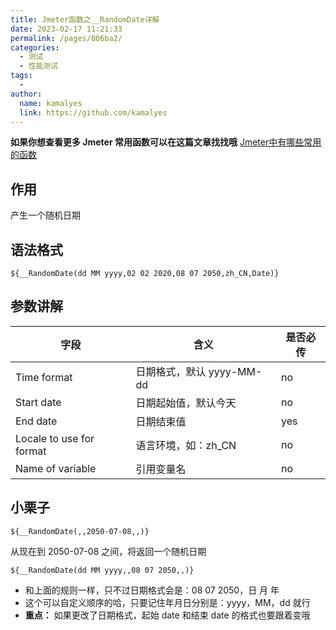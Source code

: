 ```yaml
---
title: Jmeter函数之__RandomDate详解
date: 2023-02-17 11:21:33
permalink: /pages/806ba2/
categories:
  - 测试
  - 性能测试
tags:
  - 
author: 
  name: kamalyes
  link: https://github.com/kamalyes
---
```

**如果你想查看更多 Jmeter 常用函数可以在这篇文章找找哦**
[Jmeter中有哪些常用的函数](./Jmeter中有哪些常用的函数.md)

作用
--

产生一个随机日期

语法格式
----

```
${__RandomDate(dd MM yyyy,02 02 2020,08 07 2050,zh_CN,Date)}
```

参数讲解
----

| 字段 | 含义 | 是否必传 |
| --- | --- | --- |
| Time format | 日期格式，默认 yyyy-MM-dd | no |
| Start date | 日期起始值，默认今天 | no |
| End date | 日期结束值 | yes |
| Locale to use for format | 语言环境，如：zh_CN | no |
| Name of variable | 引用变量名 | no |

小栗子
---

```
${__RandomDate(,,2050-07-08,,)}
```

从现在到 2050-07-08 之间，将返回一个随机日期

```
${__RandomDate(dd MM yyyy,,08 07 2050,,)}
```

*   和上面的规则一样，只不过日期格式会是：08 07 2050，日 月 年
*   这个可以自定义顺序的哈，只要记住年月日分别是：yyyy，MM，dd 就行
*   **重点：** 如果更改了日期格式，起始 date 和结束 date 的格式也要跟着变哦
